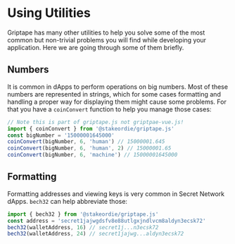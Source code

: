 # Using Utilities

Griptape has many other utilities to help you solve some of the most common but non-trivial problems you will find while developing your application. Here we are going through some of them briefly.

## Numbers

It is common in dApps to perform operations on big numbers. Most of these numbers are represented in strings, which for some cases formatting and handling a proper way for displaying them might cause some problems. For that you have a `coinConvert` function to help you manage those cases:

```typescript
// Note this is part of griptape.js not griptpae-vue.js!
import { coinConvert } from '@stakeordie/griptape.js'
const bigNumber = '15000001645000'
coinConvert(bigNumber, 6, 'human') // 15000001.645
coinConvert(bigNumber, 6, 'human', 2) // 15000001.65
coinConvert(bigNumber, 6, 'machine') // 15000001645000
```

## Formatting

Formatting addresses and viewing keys is very common in Secret Network dApps. `bech32` can help abbreviate those:

```typescript
import { bech32 } from '@stakeordie/griptape.js'
const address = 'secret1jajwgdsfv8e88utlgxjndlvcm8aldyn3ecsk72'
bech32(walletAddress, 16) // secret1j...n3ecsk72
bech32(walletAddress, 24) // secret1jajwg...aldyn3ecsk72
```
